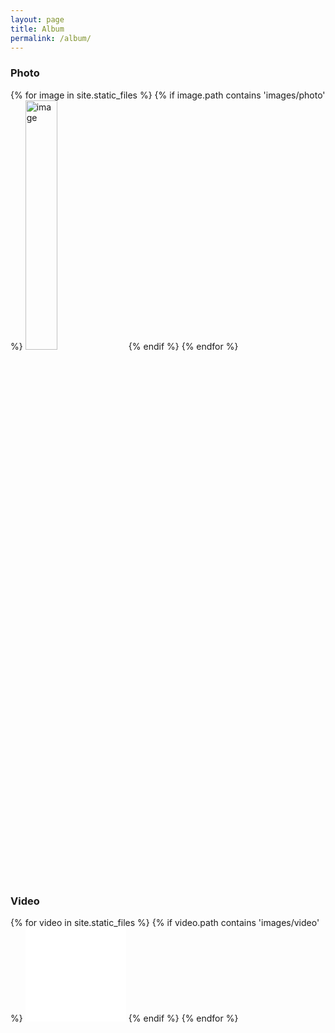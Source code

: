 ```yaml
---
layout: page
title: Album
permalink: /album/
---
```


### Photo
<div class="posts">
    {% for image in site.static_files %}
        {% if image.path contains 'images/photo' %}
            <img src="{{ site.baseurl }}{{ image.path }}" alt="image" width="32%"/>
        {% endif %}
    {% endfor %}
</div>

### Video
<div class="posts">
    {% for video in site.static_files %}
        {% if video.path contains 'images/video' %}
            <iframe src="{{ site.baseurl }}{{ video.path }}" frameborder="0" width="32%" sandbox></iframe>
        {% endif %}
    {% endfor %}
</div>
